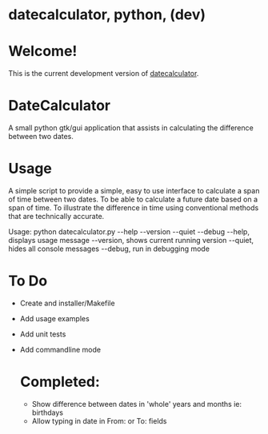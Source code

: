 # datecalculator, python, (dev)

Welcome!
====================
This is the current development version of [datecalculator](http://github.com/anchepiece/datecalculator/).

DateCalculator
====================
A small python gtk/gui application that assists in calculating the difference between two dates.

Usage
====================
A simple script to provide a simple, easy to use interface to calculate a span
of time between two dates.  To be able to calculate a future date based on a
span of time.  To illustrate the difference in time using conventional methods
that are technically accurate.

Usage: python datecalculator.py --help --version --quiet --debug
            --help, displays usage message
            --version, shows current running version
            --quiet, hides all console messages
            --debug, run in debugging mode

To Do
====================
- Create and installer/Makefile
- Add usage examples
- Add unit tests
- Add commandline mode

    Completed:
    ====================
    - Show difference between dates in 'whole' years and months ie: birthdays
    - Allow typing in date in From: or To: fields

